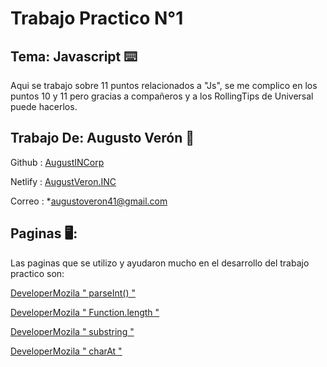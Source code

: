 # Trabajo Practico N°1
## Tema: Javascript ⌨️ 

Aqui se trabajo sobre 11 puntos relacionados a "Js", se me complico en los puntos 10 y 11 pero gracias a compañeros y a los RollingTips de Universal puede hacerlos.

## Trabajo De: Augusto Verón 👤

Github : [AugustINCorp](https://github.com/AugustINCorp)

Netlify : [AugustVeron.INC](https://app.netlify.com/teams/augusto-veron/overview)

Correo : *augustoveron41@gmail.com 

## Paginas 🖥️:

Las paginas que se utilizo y ayudaron mucho en el desarrollo del trabajo practico son:

[DeveloperMozila " parseInt() "](https://developer.mozilla.org/es/docs/Web/JavaScript/Referencia/Objetos_globales/parseInt)


[DeveloperMozila " Function.length "](https://developer.mozilla.org/es/docs/Web/JavaScript/Reference/Global_Objects/Function/length)

[DeveloperMozila " substring "](https://developer.mozilla.org/es/docs/Web/XPath/Functions/substring)

[DeveloperMozila " charAt "](https://developer.mozilla.org/es/docs/Web/JavaScript/Reference/Global_Objects/String/charAt)

## 